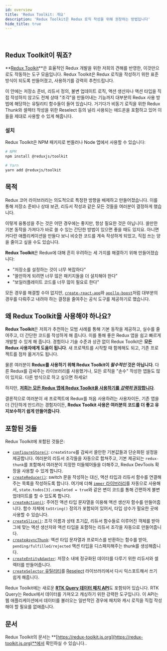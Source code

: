 ```yaml
---
id: overview
title: 'Redux Toolkit: 개요'
description: 'Redux Toolkit은 Redux 로직 작성을 위해 권장하는 방법입니다'
hide_title: true
---
```


&nbsp;

## Redux Toolkit이 뭐죠?

**[Redux Toolkit](https://redux-toolkit.js.org)**은 효율적인 Redux 개발을 위한 저희의 견해를 반영한, 이것만으로도 작동하는 도구 모음입니다. Redux Toolkit은 Redux 로직을 작성하기 위한 표준 방식이 되도록 만들어졌고, 사용하기를 강력히 추천드립니다.

이 안에는 저장소 준비, 리듀서 정의, 불변 업데이트 로직, 액션 생산자나 액션 타입을 직접 작성하지 않고도 전체 상태 "조각"을 만들어내는 기능까지 대부분의 Redux 사용 방법에 해당하는 유틸리티 함수들이 들어 있습니다. 거기다가 비동기 로직을 위한 Redux Thunk와 셀렉터 작성을 위한 Reselect 등의 널리 사용되는 애드온을 포함하고 있어 이들을 제대로 사용할 수 있게 해줍니다.

### 설치

Redux Toolkit은 NPM 패키지로 번들러나 Node 앱에서 사용할 수 있습니다:

```bash
# NPM
npm install @reduxjs/toolkit

# Yarn
yarn add @reduxjs/toolkit
```

## 목적

Redux 코어 라이브러리는 의도적으로 특정한 방향을 배제하고 만들어졌습니다. 이를 통해 저장소 준비나 상태 보관, 리듀서 작성과 같은 모든 것들을 여러분이 결정하게 했습니다.

이렇게 융통성을 주는 것은 어떤 경우에는 좋지만, 항상 필요한 것은 아닙니다. 쓸만한 기본 동작을 가져다가 바로 쓸 수 있는 간단한 방법이 있으면 좋을 때도 있지요. 아니면 커다란 애플리케이션을 만들다 보니 비슷한 코드를 계속 작성하게 되었고, 직접 쓰는 양을 줄이고 싶을 수도 있습니다.

**Redux Toolkit**은 Redux에 대해 흔히 우려하는 세 가지를 해결하기 위해 만들어졌습니다:

- "저장소를 설정하는 것이 너무 복잡하다"
- "쓸만하게 되려면 너무 많은 패키지들을 더 설치해야 한다"
- "보일러플레이트 코드를 너무 많이 필요로 한다"

모든 경우를 해결할 수야 없지만, [`create-react-app`](https://github.com/facebook/create-react-app)와 [`apollo-boost`](https://dev-blog.apollodata.com/zero-config-graphql-state-management-27b1f1b3c2c3)처럼 대부분의 경우를 다뤄주고 내려야 하는 결정을 줄여주는 공식 도구를 제공하기로 했습니다.

## 왜 Redux Toolkit을 사용해야 하나요?

**Redux Toolkit**은 저희가 추천하는 모범 사례를 통해 기본 동작을 제공하고, 실수를 줄여주고, 더 간단한 코드를 작성하게 해 줍니다. 이를 통해 좋은 Redux 앱을 쉽고 빠르게 개발할 수 있게 해 줍니다. 경험이나 기술 수준과 상관 없이 Redux Toolkit은 **모든 Redux 사용자에게 도움이 됩니다**. 새 프로젝트를 시작할 때 함께해도 되고, 기존 프로젝트를 점차 옮겨가도 됩니다.

물론 여러분이 **Redux를 사용하기 위해 Redux Toolkit이 _필수적인_ 것은 아닙니다**. 다른 Redux를 감싸주는 라이브러리를 사용했거나, 모든 로직을 "손수" 작성한 앱들도 많이 있지요. 다른 방식으로 하고 싶으면 하세요!

하지만, [**저희는 모든 Redux 앱에 Redux Toolkit을 사용하기를 _강력히_ 권장합니다**](../style-guide/style-guide.md#use-redux-toolkit-for-writing-redux-logic).

결론적으로 여러분이 새 프로젝트에 Redux를 처음 사용하려는 사용자이든, 기존 앱을 더 간단하게 만드려는 경험자이든, **Redux Toolkit 사용은 여러분의 코드를 더 좋고 유지보수하기 쉽게 만들어줍니다**.

## 포함된 것들

Redux Toolkit에 포함된 것들은:

- [`configureStore()`](https://redux-toolkit.js.org/api/configureStore): `createStore`를 감싸서 쓸만한 기본값들과 단순화된 설정을 제공합니다. 여러분의 리듀서 조각들을 자동으로 합쳐주고, 기본 제공되는 `redux-thunk`를 포함해서 여러분이 지정한 미들웨어들을 더해주고, Redux DevTools 확장을 사용할 수 있게 합니다.
- [`createReducer()`](https://redux-toolkit.js.org/api/createReducer): switch 문을 작성하는 대신, 액션 타입과 리듀서 함수를 연결해주는 목록을 작성하도록 합니다. 여기에 더해 [`immer` 라이브러리](https://github.com/immerjs/immer)를 자동으로 사용해서, `state.todos[3].completed = true`와 같은 변이 코드를 통해 간편하게 불변 업데이트를 할 수 있도록 합니다.
- [`createAction()`](https://redux-toolkit.js.org/api/createAction): 주어진 액션 타입 문자열을 이용해 액션 생산자 함수를 만들어줍니다. 함수 자체에 `toString()` 정의가 포함되어 있어서, 타입 상수가 필요한 곳에 사용할 수 있습니다.
- [`createSlice()`](https://redux-toolkit.js.org/api/createSlice): 조각 이름과 상태 초기값, 리듀서 함수들로 이루어진 객체를 받아 그에 맞는 액션 생산자와 액션 타입을 포함하는 리듀서 조각을 자동으로 만들어줍니다.
- [`createAsyncThunk`](https://redux-toolkit.js.org/api/createAsyncThunk): 액션 타입 문자열과 프로미스를 반환하는 함수를 받아, `pending/fulfilled/rejected` 액션 타입을 디스패치해주는 thunk를 생성해줍니다.
- [`createEntityAdapter`](https://redux-toolkit.js.org/api/createEntityAdapter): 저장소 내에 정규화된 데이터를 다루기 위한 리듀서와 셀렉터를 만들어줍니다.
- [`createSelector` 유틸리티](https://redux-toolkit.js.org/api/createSelector)를 [Reselect](https://github.com/reduxjs/reselect) 라이브러리에서 다시 익스포트해서 쓰기 쉽게 해줍니다.

Redux Toolkit에는 새로운 [**RTK Query 데이터 패치 API**](https://redux-toolkit.js.org/rtk-query/overview)도 포함되어 있습니다. RTK Query는 Redux에서 데이터를 가져오고 캐싱하기 위한 강력한 도구입니다. 이 API는 웹 애플리케이션에서 데이터를 불러오는 일반적인 경우에 패치와 캐시 로직을 직접 작성해야 할 필요를 없애줍니다.

## 문서

Redux Toolkit의 문서는 **[https://redux-toolkit.js.org](https://redux-toolkit.js.org)**에서 확인하실 수 있습니다..
